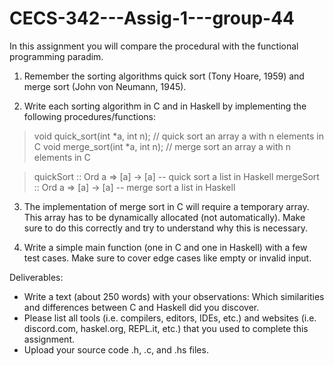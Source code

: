 # CECS-342---Assig-1---group-44

In this assignment you will compare the procedural with the functional programming paradim.

1. Remember the sorting algorithms quick sort (Tony Hoare, 1959) and merge sort (John von Neumann, 1945).

2. Write each sorting algorithm in C and in Haskell by implementing the following procedures/functions:

> void quick_sort(int *a, int n);   // quick sort an array a with n elements in C
> void merge_sort(int *a, int n);   // merge sort an array a with n elements in C

> quickSort :: Ord a => [a] -> [a]  -- quick sort a list in Haskell
> mergeSort :: Ord a => [a] -> [a]  -- merge sort a list in Haskell

3. The implementation of merge sort in C will require a temporary array. This array has to be dynamically allocated (not automatically).
Make sure to do this correctly and try to understand why this is necessary.

4. Write a simple main function (one in C and one in Haskell) with a few test cases.
Make sure to cover edge cases like empty or invalid input.

Deliverables:

- Write a text (about 250 words) with your observations: Which similarities and differences between C and Haskell did you discover.
- Please list all tools (i.e. compilers, editors, IDEs, etc.) and websites (i.e. discord.com, haskel.org, REPL.it, etc.) that you used to complete this assignment.
- Upload your source code .h, .c, and .hs files.